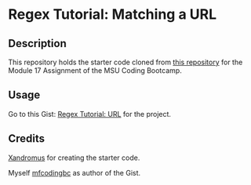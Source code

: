 # Regex Tutorial: Matching a URL

## Description

This repository holds the starter code cloned from [this repository](https://github.com/coding-boot-camp/bug-free-goggles) for the Module 17 Assignment of the MSU Coding Bootcamp.

## Usage

Go to this Gist: [Regex Tutorial: URL](https://gist.github.com/mfcodingbc/929d51a742b513bbf3839763289d8a6d) for the project.

## Credits

[Xandromus](https://github.com/Xandromus) for creating the starter code.

Myself [mfcodingbc](https://github.com/mfcodingbc) as author of the Gist.
